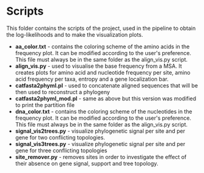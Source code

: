 # Scripts
This folder contains the scripts of the project, used in the pipeline to obtain the log-likelihoods and to make the visualization plots.
* **aa_color.txt** - contains the coloring scheme of the amino acids in the frequency plot. It can be modified according to the user's preference. This file must always be in the same folder as the align_vis.py script.
* **align_vis.py** - used to visualise the base frequency from a MSA. It creates plots for amino acid and nucleotide frequency per site, amino acid frequency per taxa, entropy and a gene localization bar.
* **catfasta2phyml.pl** - used to concatenate aligned sequences that will be then used to reconstruct a phylogeny
* **catfasta2phyml_mod.pl** - same as above but this version was modified to print the partition file
* **dna_color.txt** - contains the coloring scheme of the nucleotides in the frequency plot. It can be modified according to the user's preference. This file must always be in the same folder as the align_vis.py script.
* **signal_vis2trees.py** - visualize phylogenetic signal per site and per gene for two conflicting topologies.
* **signal_vis3trees.py** - visualize phylogenetic signal per site and per gene for three conflicting topologies
* **site_remover.py** - removes sites in order to investigate the effect of their absence on gene signal, support and tree topology.
